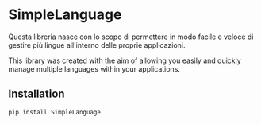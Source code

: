 SimpleLanguage
==============

Questa libreria nasce con lo scopo di permettere in modo facile e veloce di gestire più lingue all'interno delle proprie applicazioni. 

This library was created with the aim of allowing you easily and quickly manage multiple languages within your applications. 

Installation
------------

``pip install SimpleLanguage``